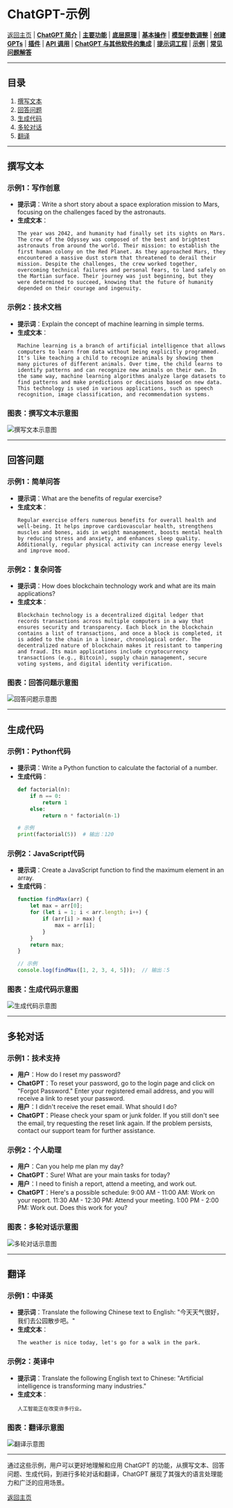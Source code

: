 # ChatGPT-示例

[返回主页](../README.md) | [**ChatGPT 简介**](ChatGPT-Introduction.md) | [**主要功能**](ChatGPT-Key%20Features.md) | [**底层原理**](ChatGPT-Underlying%20Principles.md) | [**基本操作**](ChatGPT-Basic%20Operations.md) | [**模型参数调整**](ChatGPT-Model%20Parameter%20Adjustment.md) | [**创建 GPTs**](ChatGPT-Creating%20GPTs.md) | [**插件**](ChatGPT-Plugins.md) | [**API 调用**](ChatGPT-API%20Calls.md) | [**ChatGPT 与其他软件的集成**](ChatGPT%20+%20Other%20Software.md) | [**提示词工程**](ChatGPT-Prompt%20Engineering.md) | [**示例**](ChatGPT-Examples.md) | [**常见问题解答**](ChatGPT-FAQ%20(Frequently%20Asked%20Questions).md)

---

## 目录
1. [撰写文本](#撰写文本)
2. [回答问题](#回答问题)
3. [生成代码](#生成代码)
4. [多轮对话](#多轮对话)
5. [翻译](#翻译)

---

## 撰写文本

### 示例1：写作创意
- **提示词**：Write a short story about a space exploration mission to Mars, focusing on the challenges faced by the astronauts.
- **生成文本**：
  ```text
  The year was 2042, and humanity had finally set its sights on Mars. The crew of the Odyssey was composed of the best and brightest astronauts from around the world. Their mission: to establish the first human colony on the Red Planet. As they approached Mars, they encountered a massive dust storm that threatened to derail their mission. Despite the challenges, the crew worked together, overcoming technical failures and personal fears, to land safely on the Martian surface. Their journey was just beginning, but they were determined to succeed, knowing that the future of humanity depended on their courage and ingenuity.
  ```

### 示例2：技术文档
- **提示词**：Explain the concept of machine learning in simple terms.
- **生成文本**：
  ```text
  Machine learning is a branch of artificial intelligence that allows computers to learn from data without being explicitly programmed. It's like teaching a child to recognize animals by showing them many pictures of different animals. Over time, the child learns to identify patterns and can recognize new animals on their own. In the same way, machine learning algorithms analyze large datasets to find patterns and make predictions or decisions based on new data. This technology is used in various applications, such as speech recognition, image classification, and recommendation systems.
  ```

### 图表：撰写文本示意图
![撰写文本示意图](https://example.com/text-writing-example-chart.png)

---

## 回答问题

### 示例1：简单问答
- **提示词**：What are the benefits of regular exercise?
- **生成文本**：
  ```text
  Regular exercise offers numerous benefits for overall health and well-being. It helps improve cardiovascular health, strengthens muscles and bones, aids in weight management, boosts mental health by reducing stress and anxiety, and enhances sleep quality. Additionally, regular physical activity can increase energy levels and improve mood.
  ```

### 示例2：复杂问答
- **提示词**：How does blockchain technology work and what are its main applications?
- **生成文本**：
  ```text
  Blockchain technology is a decentralized digital ledger that records transactions across multiple computers in a way that ensures security and transparency. Each block in the blockchain contains a list of transactions, and once a block is completed, it is added to the chain in a linear, chronological order. The decentralized nature of blockchain makes it resistant to tampering and fraud. Its main applications include cryptocurrency transactions (e.g., Bitcoin), supply chain management, secure voting systems, and digital identity verification.
  ```

### 图表：回答问题示意图
![回答问题示意图](https://example.com/question-answering-example-chart.png)

---

## 生成代码

### 示例1：Python代码
- **提示词**：Write a Python function to calculate the factorial of a number.
- **生成代码**：
  ```python
  def factorial(n):
      if n == 0:
          return 1
      else:
          return n * factorial(n-1)

  # 示例
  print(factorial(5))  # 输出：120
  ```

### 示例2：JavaScript代码
- **提示词**：Create a JavaScript function to find the maximum element in an array.
- **生成代码**：
  ```javascript
  function findMax(arr) {
      let max = arr[0];
      for (let i = 1; i < arr.length; i++) {
          if (arr[i] > max) {
              max = arr[i];
          }
      }
      return max;
  }

  // 示例
  console.log(findMax([1, 2, 3, 4, 5]));  // 输出：5
  ```

### 图表：生成代码示意图
![生成代码示意图](https://example.com/code-generation-example-chart.png)

---

## 多轮对话

### 示例1：技术支持
- **用户**：How do I reset my password?
- **ChatGPT**：To reset your password, go to the login page and click on "Forgot Password." Enter your registered email address, and you will receive a link to reset your password.
- **用户**：I didn't receive the reset email. What should I do?
- **ChatGPT**：Please check your spam or junk folder. If you still don't see the email, try requesting the reset link again. If the problem persists, contact our support team for further assistance.

### 示例2：个人助理
- **用户**：Can you help me plan my day?
- **ChatGPT**：Sure! What are your main tasks for today?
- **用户**：I need to finish a report, attend a meeting, and work out.
- **ChatGPT**：Here's a possible schedule: 9:00 AM - 11:00 AM: Work on your report. 11:30 AM - 12:30 PM: Attend your meeting. 1:00 PM - 2:00 PM: Work out. Does this work for you?

### 图表：多轮对话示意图
![多轮对话示意图](https://example.com/multi-turn-dialogue-example-chart.png)

---

## 翻译

### 示例1：中译英
- **提示词**：Translate the following Chinese text to English: "今天天气很好，我们去公园散步吧。"
- **生成文本**：
  ```text
  The weather is nice today, let's go for a walk in the park.
  ```

### 示例2：英译中
- **提示词**：Translate the following English text to Chinese: "Artificial intelligence is transforming many industries."
- **生成文本**：
  ```text
  人工智能正在改变许多行业。
  ```

### 图表：翻译示意图
![翻译示意图](https://example.com/translation-example-chart.png)

---

通过这些示例，用户可以更好地理解和应用 ChatGPT 的功能，从撰写文本、回答问题、生成代码，到进行多轮对话和翻译，ChatGPT 展现了其强大的语言处理能力和广泛的应用场景。

[返回主页](../README.md)
